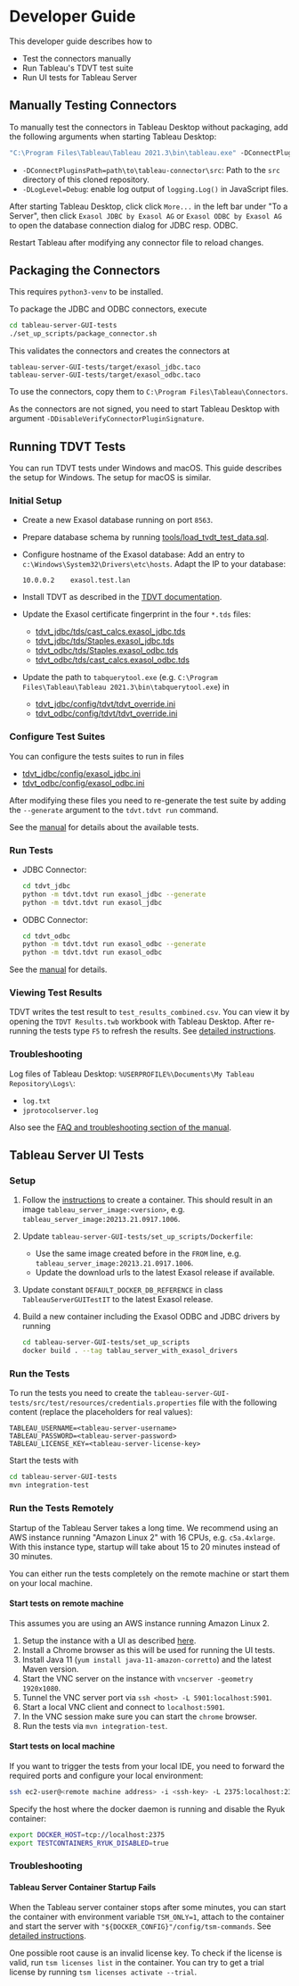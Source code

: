 # Developer Guide

This developer guide describes how to

* Test the connectors manually
* Run Tableau's TDVT test suite
* Run UI tests for Tableau Server

## Manually Testing Connectors 

To manually test the connectors in Tableau Desktop without packaging, add the following arguments when starting Tableau Desktop:

```bat
"C:\Program Files\Tableau\Tableau 2021.3\bin\tableau.exe" -DConnectPluginsPath=%USERPROFILE%\git\tableau-connector\src -DLogLevel=Debug
```

* `-DConnectPluginsPath=path\to\tableau-connector\src`: Path to the `src` directory of this cloned repository.
* `-DLogLevel=Debug`: enable log output of `logging.Log()` in JavaScript files.

After starting Tableau Desktop, click click `More...` in the left bar under "To a Server", then click `Exasol JDBC by Exasol AG` or `Exasol ODBC by Exasol AG` to open the database connection dialog for JDBC resp. ODBC.

Restart Tableau after modifying any connector file to reload changes.

## Packaging the Connectors

This requires `python3-venv` to be installed.

To package the JDBC and ODBC connectors, execute

```sh
cd tableau-server-GUI-tests
./set_up_scripts/package_connector.sh
```

This validates the connectors and creates the connectors at

```
tableau-server-GUI-tests/target/exasol_jdbc.taco
tableau-server-GUI-tests/target/exasol_odbc.taco
```

To use the connectors, copy them to `C:\Program Files\Tableau\Connectors`.

As the connectors are not signed, you need to start Tableau Desktop with argument `-DDisableVerifyConnectorPluginSignature`.

## Running TDVT Tests

You can run TDVT tests under Windows and macOS. This guide describes the setup for Windows. The setup for macOS is similar.

### Initial Setup

* Create a new Exasol database running on port `8563`.
* Prepare database schema by running [tools/load_tvdt_test_data.sql](../../tools/load_tvdt_test_data.sql).
* Configure hostname of the Exasol database: Add an entry to `c:\Windows\System32\Drivers\etc\hosts`. Adapt the IP to your database:

    ```
    10.0.0.2    exasol.test.lan
    ```

* Install TDVT as described in the [TDVT documentation](https://tableau.github.io/connector-plugin-sdk/docs/tdvt#set-up).
* Update the Exasol certificate fingerprint in the four `*.tds` files:
  * [tdvt_jdbc/tds/cast_calcs.exasol_jdbc.tds](../../tdvt_jdbc/tds/cast_calcs.exasol_jdbc.tds)
  * [tdvt_jdbc/tds/Staples.exasol_jdbc.tds](../../tdvt_jdbc/tds/Staples.exasol_jdbc.tds)
  * [tdvt_odbc/tds/Staples.exasol_odbc.tds](../../tdvt_odbc/tds/Staples.exasol_odbc.tds)
  * [tdvt_odbc/tds/cast_calcs.exasol_odbc.tds](../../tdvt_odbc/tds/cast_calcs.exasol_odbc.tds)

* Update the path to `tabquerytool.exe` (e.g. `C:\Program Files\Tableau\Tableau 2021.3\bin\tabquerytool.exe`) in
  * [tdvt_jdbc/config/tdvt/tdvt_override.ini](../../tdvt_jdbc/config/tdvt/tdvt_override.ini)
  * [tdvt_odbc/config/tdvt/tdvt_override.ini](../../tdvt_odbc/config/tdvt/tdvt_override.ini)

### Configure Test Suites

You can configure the tests suites to run in files
* [tdvt_jdbc/config/exasol_jdbc.ini](../../tdvt_jdbc/config/exasol_jdbc.ini)
* [tdvt_odbc/config/exasol_odbc.ini](../../tdvt_odbc/config/exasol_odbc.ini)

After modifying these files you need to re-generate the test suite by adding the `--generate` argument to the `tdvt.tdvt run` command.

See the [manual](https://tableau.github.io/connector-plugin-sdk/docs/tdvt#ini-file-structure) for details about the available tests.

### Run Tests

* JDBC Connector:

    ```bash
    cd tdvt_jdbc
    python -m tdvt.tdvt run exasol_jdbc --generate
    python -m tdvt.tdvt run exasol_jdbc
    ```

* ODBC Connector:

    ```bash
    cd tdvt_odbc
    python -m tdvt.tdvt run exasol_odbc --generate
    python -m tdvt.tdvt run exasol_odbc
    ```

See the [manual](https://tableau.github.io/connector-plugin-sdk/docs/tdvt#about-running-tdvt) for details.

### Viewing Test Results

TDVT writes the test result to `test_results_combined.csv`. You can view it by opening the `TDVT Results.twb` workbook with Tableau Desktop. After re-running the tests type `F5` to refresh the results. See [detailed instructions](https://tableau.github.io/connector-plugin-sdk/docs/tdvt#review-results).

### Troubleshooting

Log files of Tableau Desktop: `%USERPROFILE%\Documents\My Tableau Repository\Logs\`:
* `log.txt`
* `jprotocolserver.log`

Also see the [FAQ and troubleshooting section of the manual](https://tableau.github.io/connector-plugin-sdk/docs/tdvt#frequently-found-issues-and-troubleshooting).

## Tableau Server UI Tests

### Setup

1. Follow the [instructions](https://help.tableau.com/current/server-linux/en-us/server-in-container_setup-tool.htm) to create a container. This should result in an image `tableau_server_image:<version>`, e.g. `tableau_server_image:20213.21.0917.1006`.
2. Update `tableau-server-GUI-tests/set_up_scripts/Dockerfile`:
   * Use the same image created before in the `FROM` line, e.g. `tableau_server_image:20213.21.0917.1006`.
   * Update the download urls to the latest Exasol release if available.
3. Update constant `DEFAULT_DOCKER_DB_REFERENCE` in class `TableauServerGUITestIT` to the latest Exasol release.
4. Build a new container including the Exasol ODBC and JDBC drivers by running

    ```bash
    cd tableau-server-GUI-tests/set_up_scripts
    docker build . --tag tablau_server_with_exasol_drivers
    ```

### Run the Tests

To run the tests you need to create the `tableau-server-GUI-tests/src/test/resources/credentials.properties` file with the following content (replace the placeholders for real values):

```properties
TABLEAU_USERNAME=<tableau-server-username>
TABLEAU_PASSWORD=<tableau-server-password>
TABLEAU_LICENSE_KEY=<tableau-server-license-key>
```

Start the tests with

```sh
cd tableau-server-GUI-tests
mvn integration-test
```

### Run the Tests Remotely

Startup of the Tableau Server takes a long time. We recommend using an AWS instance running "Amazon Linux 2" with 16 CPUs, e.g. `c5a.4xlarge`. With this instance type, startup will take about 15 to 20 minutes instead of 30 minutes.

You can either run the tests completely on the remote machine or start them on your local machine.

#### Start tests on remote machine

This assumes you are using an AWS instance running Amazon Linux 2.

1. Setup the instance with a UI as described [here](https://aws.amazon.com/premiumsupport/knowledge-center/ec2-linux-2-install-gui/).
2. Install a Chrome browser as this will be used for running the UI tests.
3. Install Java 11 (`yum install java-11-amazon-corretto`) and the latest Maven version.
4. Start the VNC server on the instance with `vncserver -geometry 1920x1080`.
5. Tunnel the VNC server port via `ssh <host> -L 5901:localhost:5901`.
6. Start a local VNC client and connect to `localhost:5901`.
7. In the VNC session make sure you can start the `chrome` browser.
8. Run the tests via `mvn integration-test`.

#### Start tests on local machine

If you want to trigger the tests from your local IDE, you need to forward the required ports and configure your local environment:

```sh
ssh ec2-user@<remote machine address> -i <ssh-key> -L 2375:localhost:2375 -L 33445:localhost:33445 -L 33446:localhost:33446
```

Specify the host where the docker daemon is running and disable the Ryuk container:

```sh
export DOCKER_HOST=tcp://localhost:2375
export TESTCONTAINERS_RYUK_DISABLED=true
```

### Troubleshooting

#### Tableau Server Container Startup Fails

When the Tableau server container stops after some minutes, you can start the container with environment variable `TSM_ONLY=1`, attach to the container and start the server with `"${DOCKER_CONFIG}"/config/tsm-commands`. See [detailed instructions](https://help.tableau.com/current/server-linux/en-gb/server-in-container_troubleshoot.htm).

One possible root cause is an invalid license key. To check if the license is valid, run `tsm licenses list` in the container. You can try to get a trial license by running `tsm licenses activate --trial`.

